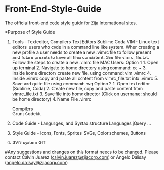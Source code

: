 # Front-End-Style-Guide
The official front-end code style guide for Zija International sites.

*Purpose of Style Guide

1. Tools - Texteditor, Compilers
   Text Editors
      Sublime
      Coda
      VIM - Linux text editors, users who code in a command line like system. When creating a new profile a user needs to create a new .vimrc file to follow present and future presets to have all files consistent. See file vimrc_file.txt.
      Follow the steps to create a new .vimrc file
      MAC Users: 
         Option 1
            1. Open up terminal
            2. Navigate to home directory using command: cd ~
            3. Inside home directory create new file, using command: vim .vimrc
            4. Inside .vimrc copy and paste all content from vimrc_file.txt into .vimrc
            5. Save and quite file using command: :wq
         Option 2
            1. Open text editor (Sublime, Coda)
            2. Create new file, copy and paste content from vimrc_file.txt
            3. Save file into home director (Click on username: should be home directory)
            4. Name File .vimrc

   Compilers      
      Grunt
      Codekit

2. Code Guide - Languages, and Syntax structure
   Languages
      jQuery
      ...

3. Style Guide - Icons, Fonts, Sprites, SVGs, Color schemes, Buttons

4. SVN system
   GIT



#Any suggestions and changes on this format needs to be changed. Please contact Calvin Juarez (calvin.juarez@zijacorp.com) or Angelo Dalisay (angelo.dalisay@zijacorp.com)
